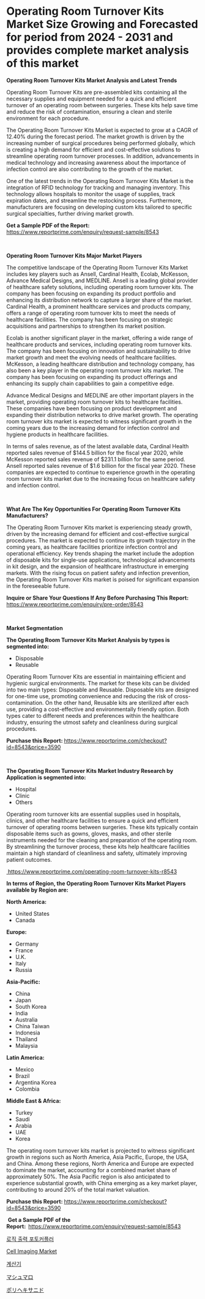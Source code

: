 <p><h1>Operating Room Turnover Kits Market Size Growing and Forecasted for period from 2024 - 2031 and provides complete market analysis of this market</h1></p><p><strong>Operating Room Turnover Kits Market Analysis and Latest Trends</strong></p>
<p><p>Operating Room Turnover Kits are pre-assembled kits containing all the necessary supplies and equipment needed for a quick and efficient turnover of an operating room between surgeries. These kits help save time and reduce the risk of contamination, ensuring a clean and sterile environment for each procedure.</p><p>The Operating Room Turnover Kits Market is expected to grow at a CAGR of 12.40% during the forecast period. The market growth is driven by the increasing number of surgical procedures being performed globally, which is creating a high demand for efficient and cost-effective solutions to streamline operating room turnover processes. In addition, advancements in medical technology and increasing awareness about the importance of infection control are also contributing to the growth of the market.</p><p>One of the latest trends in the Operating Room Turnover Kits Market is the integration of RFID technology for tracking and managing inventory. This technology allows hospitals to monitor the usage of supplies, track expiration dates, and streamline the restocking process. Furthermore, manufacturers are focusing on developing custom kits tailored to specific surgical specialties, further driving market growth.</p></p>
<p><strong>Get a Sample PDF of the Report:&nbsp;</strong> <a href="https://www.reportprime.com/enquiry/request-sample/8543">https://www.reportprime.com/enquiry/request-sample/8543</a></p>
<p>&nbsp;</p>
<p><strong>Operating Room Turnover Kits Major Market Players</strong></p>
<p><p>The competitive landscape of the Operating Room Turnover Kits Market includes key players such as Ansell, Cardinal Health, Ecolab, McKesson, Advance Medical Designs, and MEDLINE. Ansell is a leading global provider of healthcare safety solutions, including operating room turnover kits. The company has been focusing on expanding its product portfolio and enhancing its distribution network to capture a larger share of the market. Cardinal Health, a prominent healthcare services and products company, offers a range of operating room turnover kits to meet the needs of healthcare facilities. The company has been focusing on strategic acquisitions and partnerships to strengthen its market position.</p><p>Ecolab is another significant player in the market, offering a wide range of healthcare products and services, including operating room turnover kits. The company has been focusing on innovation and sustainability to drive market growth and meet the evolving needs of healthcare facilities. McKesson, a leading healthcare distribution and technology company, has also been a key player in the operating room turnover kits market. The company has been focusing on expanding its product offerings and enhancing its supply chain capabilities to gain a competitive edge.</p><p>Advance Medical Designs and MEDLINE are other important players in the market, providing operating room turnover kits to healthcare facilities. These companies have been focusing on product development and expanding their distribution networks to drive market growth. The operating room turnover kits market is expected to witness significant growth in the coming years due to the increasing demand for infection control and hygiene products in healthcare facilities.</p><p>In terms of sales revenue, as of the latest available data, Cardinal Health reported sales revenue of $144.5 billion for the fiscal year 2020, while McKesson reported sales revenue of $231.1 billion for the same period. Ansell reported sales revenue of $1.6 billion for the fiscal year 2020. These companies are expected to continue to experience growth in the operating room turnover kits market due to the increasing focus on healthcare safety and infection control.</p></p>
<p>&nbsp;</p>
<p><strong>What Are The Key Opportunities For Operating Room Turnover Kits Manufacturers?</strong></p>
<p><p>The Operating Room Turnover Kits market is experiencing steady growth, driven by the increasing demand for efficient and cost-effective surgical procedures. The market is expected to continue its growth trajectory in the coming years, as healthcare facilities prioritize infection control and operational efficiency. Key trends shaping the market include the adoption of disposable kits for single-use applications, technological advancements in kit design, and the expansion of healthcare infrastructure in emerging markets. With the rising focus on patient safety and infection prevention, the Operating Room Turnover Kits market is poised for significant expansion in the foreseeable future.</p></p>
<p><strong>Inquire or Share Your Questions If Any Before Purchasing This Report:</strong> <a href="https://www.reportprime.com/enquiry/pre-order/8543">https://www.reportprime.com/enquiry/pre-order/8543</a></p>
<p>&nbsp;</p>
<p><strong>Market Segmentation</strong></p>
<p><strong>The Operating Room Turnover Kits Market Analysis by types is segmented into:</strong></p>
<p><ul><li>Disposable</li><li>Reusable</li></ul></p>
<p><p>Operating Room Turnover Kits are essential in maintaining efficient and hygienic surgical environments. The market for these kits can be divided into two main types: Disposable and Reusable. Disposable kits are designed for one-time use, promoting convenience and reducing the risk of cross-contamination. On the other hand, Reusable kits are sterilized after each use, providing a cost-effective and environmentally friendly option. Both types cater to different needs and preferences within the healthcare industry, ensuring the utmost safety and cleanliness during surgical procedures.</p></p>
<p><strong>Purchase this Report:&nbsp;</strong><a href="https://www.reportprime.com/checkout?id=8543&price=3590">https://www.reportprime.com/checkout?id=8543&price=3590</a></p>
<p>&nbsp;</p>
<p><strong>The Operating Room Turnover Kits Market Industry Research by Application is segmented into:</strong></p>
<p><ul><li>Hospital</li><li>Clinic</li><li>Others</li></ul></p>
<p><p>Operating room turnover kits are essential supplies used in hospitals, clinics, and other healthcare facilities to ensure a quick and efficient turnover of operating rooms between surgeries. These kits typically contain disposable items such as gowns, gloves, masks, and other sterile instruments needed for the cleaning and preparation of the operating room. By streamlining the turnover process, these kits help healthcare facilities maintain a high standard of cleanliness and safety, ultimately improving patient outcomes.</p></p>
<p><a href="https://www.reportprime.com/operating-room-turnover-kits-r8543">&nbsp;https://www.reportprime.com/operating-room-turnover-kits-r8543</a></p>
<p><strong>In terms of Region, the Operating Room Turnover Kits Market Players available by Region are:</strong></p>
<p>
    <p> <strong> North America: </strong>
        <ul>
            <li>United States</li>
            <li>Canada</li>
        </ul>
        </p> 
    <p> <strong> Europe: </strong>
        <ul>
            <li>Germany</li>
            <li>France</li>
            <li>U.K.</li>
            <li>Italy</li>
            <li>Russia</li>
        </ul>
        </p> 
    <p> <strong> Asia-Pacific: </strong>
        <ul>
            <li>China</li>
            <li>Japan</li>
            <li>South Korea</li>
            <li>India</li>
            <li>Australia</li>
            <li>China Taiwan</li>
            <li>Indonesia</li>
            <li>Thailand</li>
            <li>Malaysia</li>
        </ul>
        </p> 
    <p> <strong> Latin America: </strong>
        <ul>
            <li>Mexico</li>
            <li>Brazil</li>
            <li>Argentina Korea</li>
            <li>Colombia</li>
        </ul>
        </p> 
    <p> <strong> Middle East & Africa: </strong>
        <ul>
            <li>Turkey</li>
            <li>Saudi</li>
            <li>Arabia</li>
            <li>UAE</li>
            <li>Korea</li>
        </ul>
    </p>
    </p>
<p><p>The operating room turnover kits market is projected to witness significant growth in regions such as North America, Asia Pacific, Europe, the USA, and China. Among these regions, North America and Europe are expected to dominate the market, accounting for a combined market share of approximately 50%. The Asia Pacific region is also anticipated to experience substantial growth, with China emerging as a key market player, contributing to around 20% of the total market valuation.</p></p>
<p><strong>Purchase this Report: </strong><a href="https://www.reportprime.com/checkout?id=8543&price=3590">https://www.reportprime.com/checkout?id=8543&price=3590</a></p>
<p>&nbsp;<strong>Get a Sample PDF of the Report:&nbsp;&nbsp;</strong><a href="https://www.reportprime.com/enquiry/request-sample/8543">https://www.reportprime.com/enquiry/request-sample/8543</a></p>
<p><strong></strong></p>
<p><p><a href="https://medium.com/@travisohan56562023/%EB%85%BC%EB%A6%AC-%EC%B6%9C%EB%A0%A5-%ED%8F%AC%ED%86%A0%EC%BB%A4%ED%94%8C%EB%9F%AC-%EC%8B%9C%EC%9E%A5-%EB%8F%99%ED%96%A5-%EB%B0%8F-%EC%8B%9C%EC%9E%A5-%EB%B6%84%EC%84%9D%EC%9D%80-2024-2031%EB%85%84-%EA%B8%B0%EA%B0%84%EC%9D%84-%EB%8C%80%EC%83%81%EC%9C%BC%EB%A1%9C-%EC%98%88%EC%B8%A1%EB%90%A9%EB%8B%88%EB%8B%A4-c3fedc1f4a1f">로직 출력 포토커플러</a></p><p><a href="https://github.com/josesg55/Market-Research-Report-List-2/blob/main/cell-imaging-market.md">Cell Imaging Market</a></p><p><a href="https://github.com/PercyHagernes9778/Market-Research-Report-List-1/blob/main/199375121015.md">계산기</a></p><p><a href="https://github.com/xtkhtofdt934839/Market-Research-Report-List-1/blob/main/286611122967.md">マシュマロ</a></p><p><a href="https://github.com/ddwcuskozol07187/Market-Research-Report-List-1/blob/main/801204122968.md">ポリヘキサニド</a></p></p>